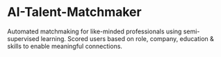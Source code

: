 # AI-Talent-Matchmaker
Automated matchmaking for like-minded professionals using semi-supervised learning. Scored users based on role, company, education &amp; skills to enable meaningful connections.
